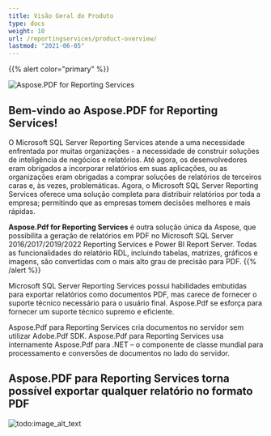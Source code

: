 ```yaml
---
title: Visão Geral do Produto
type: docs
weight: 10
url: /reportingservices/product-overview/
lastmod: "2021-06-05"
---
```


{{% alert color="primary" %}}

![Aspose.PDF for Reporting Services](../../aspose_pdf-for-reporting-services.png)

## Bem-vindo ao Aspose.PDF for Reporting Services!

O Microsoft SQL Server Reporting Services atende a uma necessidade enfrentada por muitas organizações - a necessidade de construir soluções de inteligência de negócios e relatórios. Até agora, os desenvolvedores eram obrigados a incorporar relatórios em suas aplicações, ou as organizações eram obrigadas a comprar soluções de relatórios de terceiros caras e, às vezes, problemáticas. Agora, o Microsoft SQL Server Reporting Services oferece uma solução completa para distribuir relatórios por toda a empresa; permitindo que as empresas tomem decisões melhores e mais rápidas.

**Aspose.Pdf for Reporting Services** é outra solução única da Aspose, que possibilita a geração de relatórios em PDF no Microsoft SQL Server 2016/2017/2019/2022 Reporting Services e Power BI Report Server. Todas as funcionalidades do relatório RDL, incluindo tabelas, matrizes, gráficos e imagens, são convertidas com o mais alto grau de precisão para PDF.
{{% /alert %}}

Microsoft SQL Server Reporting Services possui habilidades embutidas para exportar relatórios como documentos PDF, mas carece de fornecer o suporte técnico necessário para o usuário final. Aspose.Pdf se esforça para fornecer um suporte técnico supremo e eficiente.

Aspose.Pdf para Reporting Services cria documentos no servidor sem utilizar Adobe.Pdf SDK. Aspose.Pdf para Reporting Services usa internamente Aspose.Pdf para .NET – o componente de classe mundial para processamento e conversões de documentos no lado do servidor.

## Aspose.PDF para Reporting Services torna possível exportar qualquer relatório no formato PDF

![todo:image_alt_text](product-overview_2.png)